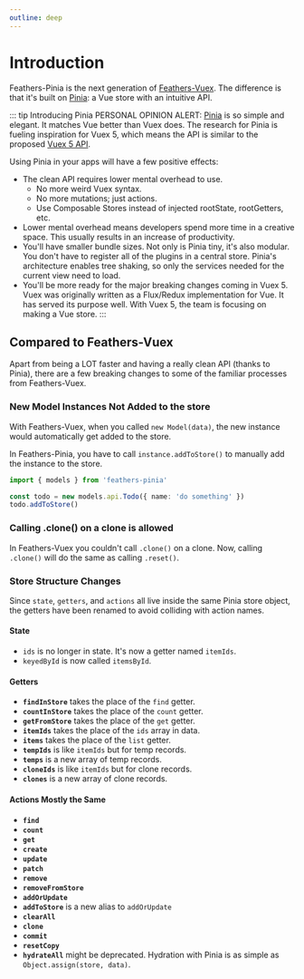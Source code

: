 ```yaml
---
outline: deep
---
```


# Introduction

Feathers-Pinia is the next generation of [Feathers-Vuex](https://vuex.feathersjs.com). The difference is that it's built on [Pinia](https://pinia.esm.dev/): a Vue store with an intuitive API.

::: tip Introducing Pinia
PERSONAL OPINION ALERT: [Pinia](https://pinia.esm.dev/) is so simple and elegant. It matches Vue better than Vuex does. The research for Pinia is fueling inspiration for Vuex 5, which means the API is similar to the proposed [Vuex 5 API](https://github.com/kiaking/rfcs/blob/vuex-5/active-rfcs/0000-vuex-5.md).

Using Pinia in your apps will have a few positive effects:

- The clean API requires lower mental overhead to use.
  - No more weird Vuex syntax.
  - No more mutations; just actions.
  - Use Composable Stores instead of injected rootState, rootGetters, etc.
- Lower mental overhead means developers spend more time in a creative space. This usually results in an increase of productivity.
- You'll have smaller bundle sizes. Not only is Pinia tiny, it's also modular. You don't have to register all of the plugins in a central store. Pinia's architecture enables tree shaking, so only the services needed for the current view need to load.
- You'll be more ready for the major breaking changes coming in Vuex 5. Vuex was originally written as a Flux/Redux implementation for Vue. It has served its purpose well. With Vuex 5, the team is focusing on making a Vue store.
  :::

## Compared to Feathers-Vuex

Apart from being a LOT faster and having a really clean API (thanks to Pinia), there are a few breaking changes to some of the familiar processes from Feathers-Vuex.

### New Model Instances Not Added to the store

With Feathers-Vuex, when you called `new Model(data)`, the new instance would automatically get added to the store.

In Feathers-Pinia, you have to call `instance.addToStore()` to manually add the instance to the store.

```ts
import { models } from 'feathers-pinia'

const todo = new models.api.Todo({ name: 'do something' })
todo.addToStore()
```

### Calling .clone() on a clone is allowed

In Feathers-Vuex you couldn't call `.clone()` on a clone. Now, calling `.clone()` will do the same as
calling `.reset()`.

### Store Structure Changes

Since `state`, `getters`, and `actions` all live inside the same Pinia store object, the getters have been renamed to avoid colliding with action names.

#### State

- `ids` is no longer in state. It's now a getter named `itemIds`.
- `keyedById` is now called `itemsById`.

#### Getters

- **`findInStore`** takes the place of the `find` getter.
- **`countInStore`** takes the place of the `count` getter.
- **`getFromStore`** takes the place of the `get` getter.
- **`itemIds`** takes the place of the `ids` array in data.
- **`items`** takes the place of the `list` getter.
- **`tempIds`** is like `itemIds` but for temp records.
- **`temps`** is a new array of temp records.
- **`cloneIds`** is like `itemIds` but for clone records.
- **`clones`** is a new array of clone records.

#### Actions Mostly the Same

- **`find`**
- **`count`**
- **`get`**
- **`create`**
- **`update`**
- **`patch`**
- **`remove`**
- **`removeFromStore`**
- **`addOrUpdate`**
- **`addToStore`** is a new alias to `addOrUpdate`
- **`clearAll`**
- **`clone`**
- **`commit`**
- **`resetCopy`**
- **`hydrateAll`** might be deprecated. Hydration with Pinia is as simple as `Object.assign(store, data)`.
